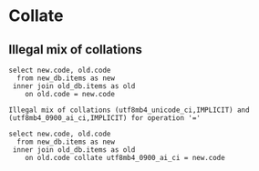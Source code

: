 # Collate

## Illegal mix of collations

```
select new.code, old.code
  from new_db.items as new
 inner join old_db.items as old
    on old.code = new.code
```

`Illegal mix of collations (utf8mb4_unicode_ci,IMPLICIT) and (utf8mb4_0900_ai_ci,IMPLICIT) for operation '='`

```
select new.code, old.code
  from new_db.items as new
 inner join old_db.items as old
    on old.code collate utf8mb4_0900_ai_ci = new.code
```
